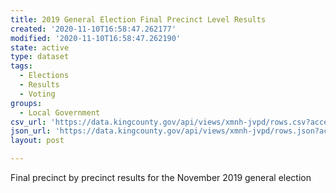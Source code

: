 ```yaml
---
title: 2019 General Election Final Precinct Level Results
created: '2020-11-10T16:58:47.262177'
modified: '2020-11-10T16:58:47.262190'
state: active
type: dataset
tags:
  - Elections
  - Results
  - Voting
groups:
  - Local Government
csv_url: 'https://data.kingcounty.gov/api/views/xmnh-jvpd/rows.csv?accessType=DOWNLOAD'
json_url: 'https://data.kingcounty.gov/api/views/xmnh-jvpd/rows.json?accessType=DOWNLOAD'
layout: post

---
```

Final precinct by precinct results for the November 2019 general election
